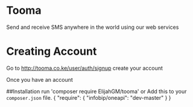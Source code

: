# Tooma
Send and receive SMS anywhere in the world using our web services

# Creating Account
Go to http://tooma.co.ke/user/auth/signup create your account

Once you have an account

##Installation
run 'composer require ElijahGM/tooma' or Add this to your `composer.json` file.
   {
        "require": {
                "infobip/oneapi": "dev-master"
        }
    }


